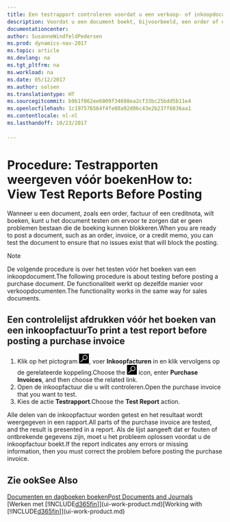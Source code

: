 ```yaml
---
title: Een testrapport controleren voordat u een verkoop- of inkoopdocument boekt
description: Voordat u een document boekt, bijvoorbeeld, een order of een creditnota, kunt u het testen en controleren op fouten die boeking kunnen blokkeren.
documentationcenter: 
author: SusanneWindfeldPedersen
ms.prod: dynamics-nav-2017
ms.topic: article
ms.devlang: na
ms.tgt_pltfrm: na
ms.workload: na
ms.date: 05/12/2017
ms.author: solsen
ms.translationtype: HT
ms.sourcegitcommit: b9b1f062ee6009f34698ea2cf33bc25bdd5b11e4
ms.openlocfilehash: 1c197576564f4fe88a92d06c43e2b237f6836aa1
ms.contentlocale: nl-nl
ms.lasthandoff: 10/23/2017

---
```

# <a name="how-to-view-test-reports-before-posting"></a><span data-ttu-id="67885-103">Procedure: Testrapporten weergeven vóór boeken</span><span class="sxs-lookup"><span data-stu-id="67885-103">How to: View Test Reports Before Posting</span></span>
<span data-ttu-id="67885-104">Wanneer u een document, zoals een order, factuur of een creditnota, wilt boeken, kunt u het document testen om ervoor te zorgen dat er geen problemen bestaan die de boeking kunnen blokkeren.</span><span class="sxs-lookup"><span data-stu-id="67885-104">When you are ready to post a document, such as an order, invoice, or a credit memo, you can test the document to ensure that no issues exist that will block the posting.</span></span>

> [!NOTE]  
>   <span data-ttu-id="67885-105">De volgende procedure is over het testen vóór het boeken van een inkoopdocument.</span><span class="sxs-lookup"><span data-stu-id="67885-105">The following procedure is about testing before posting a purchase document.</span></span> <span data-ttu-id="67885-106">De functionaliteit werkt op dezelfde manier voor verkoopdocumenten.</span><span class="sxs-lookup"><span data-stu-id="67885-106">The functionality works in the same way for sales documents.</span></span>

## <a name="to-print-a-test-report-before-posting-a-purchase-invoice"></a><span data-ttu-id="67885-107">Een controlelijst afdrukken vóór het boeken van een inkoopfactuur</span><span class="sxs-lookup"><span data-stu-id="67885-107">To print a test report before posting a purchase invoice</span></span>
1. <span data-ttu-id="67885-108">Klik op het pictogram ![Zoeken naar pagina of rapport](media/ui-search/search_small.png "pictogram Zoeken naar pagina of rapport"), voer **Inkoopfacturen** in en klik vervolgens op de gerelateerde koppeling.</span><span class="sxs-lookup"><span data-stu-id="67885-108">Choose the ![Search for Page or Report](media/ui-search/search_small.png "Search for Page or Report icon") icon, enter **Purchase Invoices**, and then choose the related link.</span></span>
2. <span data-ttu-id="67885-109">Open de inkoopfactuur die u wilt controleren.</span><span class="sxs-lookup"><span data-stu-id="67885-109">Open the purchase invoice that you want to test.</span></span>
3. <span data-ttu-id="67885-110">Kies de actie **Testrapport**.</span><span class="sxs-lookup"><span data-stu-id="67885-110">Choose the **Test Report** action.</span></span>  

<span data-ttu-id="67885-111">Alle delen van de inkoopfactuur worden getest en het resultaat wordt weergegeven in een rapport.</span><span class="sxs-lookup"><span data-stu-id="67885-111">All parts of the purchase invoice are tested, and the result is presented in a report.</span></span> <span data-ttu-id="67885-112">Als de lijst aangeeft dat er fouten of ontbrekende gegevens zijn, moet u het probleem oplossen voordat u de inkoopfactuur boekt.</span><span class="sxs-lookup"><span data-stu-id="67885-112">If the report indicates any errors or missing information, then you must correct the problem before posting the purchase invoice.</span></span>

## <a name="see-also"></a><span data-ttu-id="67885-113">Zie ook</span><span class="sxs-lookup"><span data-stu-id="67885-113">See Also</span></span>
[<span data-ttu-id="67885-114">Documenten en dagboeken boeken</span><span class="sxs-lookup"><span data-stu-id="67885-114">Post Documents and Journals</span></span>](ui-post-documents-journals.md)  
<span data-ttu-id="67885-115">[Werken met [!INCLUDE[d365fin](includes/d365fin_md.md)]](ui-work-product.md)</span><span class="sxs-lookup"><span data-stu-id="67885-115">[Working with [!INCLUDE[d365fin](includes/d365fin_md.md)]](ui-work-product.md)</span></span>


